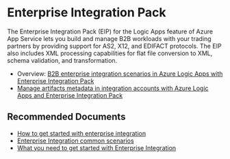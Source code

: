 <properties
	pageTitle="Enterprise Integration Pack"
	description="Enterprise Integration Pack"
	service=""
	resource=""
	authors="genlin"
	ms.author="mquian"
	displayOrder=""
	selfHelpType="generic"
	supportTopicIds="32588760"
	resourceTags=""
	productPesIds="15791"
	cloudEnvironments="public"
	articleId="f7517214-4003-48f3-9ce4-3f84fb92275e"
/>

# Enterprise Integration Pack

The Enterprise Integration Pack (EIP) for the Logic Apps feature of Azure App Service lets you build and manage B2B workloads with your trading partners by providing support for AS2, X12, and EDIFACT protocols. The EIP also includes XML processing capabilities for flat file conversion to XML, schema validation, and transformation.

- Overview: [B2B enterprise integration scenarios in Azure Logic Apps with Enterprise Integration Pack](https://docs.microsoft.com/azure/logic-apps/logic-apps-enterprise-integration-overview) 
- [Manage artifacts metadata in integration accounts with Azure Logic Apps and Enterprise Integration Pack](https://docs.microsoft.com/azure/logic-apps/logic-apps-enterprise-integration-metadata)

## **Recommended Documents**

- [How to get started with enterprise integration](https://docs.microsoft.com/azure/logic-apps/logic-apps-enterprise-integration-overview#how-to-get-started-with-enterprise-integration)
- [Enterprise Integration common scenarios](https://docs.microsoft.com/azure/logic-apps/logic-apps-enterprise-integration-overview#what-are-some-common-scenarios)
- [What you need to get started with Enterprise Integration](https://docs.microsoft.com/azure/logic-apps/logic-apps-enterprise-integration-overview#heres-what-you-need-to-get-started)

